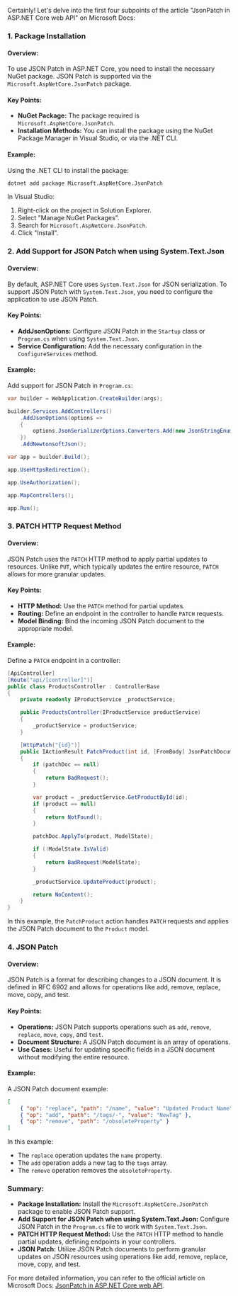 Certainly! Let's delve into the first four subpoints of the article "JsonPatch in ASP.NET Core web API" on Microsoft Docs:

### 1. Package Installation

#### Overview:
To use JSON Patch in ASP.NET Core, you need to install the necessary NuGet package. JSON Patch is supported via the `Microsoft.AspNetCore.JsonPatch` package.

#### Key Points:
- **NuGet Package:** The package required is `Microsoft.AspNetCore.JsonPatch`.
- **Installation Methods:** You can install the package using the NuGet Package Manager in Visual Studio, or via the .NET CLI.

#### Example:
Using the .NET CLI to install the package:
```bash
dotnet add package Microsoft.AspNetCore.JsonPatch
```
In Visual Studio:
1. Right-click on the project in Solution Explorer.
2. Select "Manage NuGet Packages".
3. Search for `Microsoft.AspNetCore.JsonPatch`.
4. Click "Install".

### 2. Add Support for JSON Patch when using System.Text.Json

#### Overview:
By default, ASP.NET Core uses `System.Text.Json` for JSON serialization. To support JSON Patch with `System.Text.Json`, you need to configure the application to use JSON Patch.

#### Key Points:
- **AddJsonOptions:** Configure JSON Patch in the `Startup` class or `Program.cs` when using `System.Text.Json`.
- **Service Configuration:** Add the necessary configuration in the `ConfigureServices` method.

#### Example:
Add support for JSON Patch in `Program.cs`:
```csharp
var builder = WebApplication.CreateBuilder(args);

builder.Services.AddControllers()
    .AddJsonOptions(options =>
    {
        options.JsonSerializerOptions.Converters.Add(new JsonStringEnumConverter());
    })
    .AddNewtonsoftJson();

var app = builder.Build();

app.UseHttpsRedirection();

app.UseAuthorization();

app.MapControllers();

app.Run();
```

### 3. PATCH HTTP Request Method

#### Overview:
JSON Patch uses the `PATCH` HTTP method to apply partial updates to resources. Unlike `PUT`, which typically updates the entire resource, `PATCH` allows for more granular updates.

#### Key Points:
- **HTTP Method:** Use the `PATCH` method for partial updates.
- **Routing:** Define an endpoint in the controller to handle `PATCH` requests.
- **Model Binding:** Bind the incoming JSON Patch document to the appropriate model.

#### Example:
Define a `PATCH` endpoint in a controller:
```csharp
[ApiController]
[Route("api/[controller]")]
public class ProductsController : ControllerBase
{
    private readonly IProductService _productService;

    public ProductsController(IProductService productService)
    {
        _productService = productService;
    }

    [HttpPatch("{id}")]
    public IActionResult PatchProduct(int id, [FromBody] JsonPatchDocument<Product> patchDoc)
    {
        if (patchDoc == null)
        {
            return BadRequest();
        }

        var product = _productService.GetProductById(id);
        if (product == null)
        {
            return NotFound();
        }

        patchDoc.ApplyTo(product, ModelState);

        if (!ModelState.IsValid)
        {
            return BadRequest(ModelState);
        }

        _productService.UpdateProduct(product);

        return NoContent();
    }
}
```
In this example, the `PatchProduct` action handles `PATCH` requests and applies the JSON Patch document to the `Product` model.

### 4. JSON Patch

#### Overview:
JSON Patch is a format for describing changes to a JSON document. It is defined in RFC 6902 and allows for operations like add, remove, replace, move, copy, and test.

#### Key Points:
- **Operations:** JSON Patch supports operations such as `add`, `remove`, `replace`, `move`, `copy`, and `test`.
- **Document Structure:** A JSON Patch document is an array of operations.
- **Use Cases:** Useful for updating specific fields in a JSON document without modifying the entire resource.

#### Example:
A JSON Patch document example:
```json
[
    { "op": "replace", "path": "/name", "value": "Updated Product Name" },
    { "op": "add", "path": "/tags/-", "value": "NewTag" },
    { "op": "remove", "path": "/obsoleteProperty" }
]
```
In this example:
- The `replace` operation updates the `name` property.
- The `add` operation adds a new tag to the `tags` array.
- The `remove` operation removes the `obsoleteProperty`.

### Summary:

- **Package Installation:** Install the `Microsoft.AspNetCore.JsonPatch` package to enable JSON Patch support.
- **Add Support for JSON Patch when using System.Text.Json:** Configure JSON Patch in the `Program.cs` file to work with `System.Text.Json`.
- **PATCH HTTP Request Method:** Use the `PATCH` HTTP method to handle partial updates, defining endpoints in your controllers.
- **JSON Patch:** Utilize JSON Patch documents to perform granular updates on JSON resources using operations like add, remove, replace, move, copy, and test.

For more detailed information, you can refer to the official article on Microsoft Docs: [JsonPatch in ASP.NET Core web API](https://docs.microsoft.com/en-us/aspnet/core/web-api/jsonpatch).